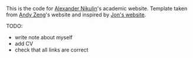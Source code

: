This is the code for [Alexander Nikulin](https://howuhh.github.io/)'s academic website. 
Template taken from [Andy Zeng](https://andyzeng.github.io/)'s website and inspired by [Jon's website](https://jonbarron.info/).

TODO:
- write note about myself
- add CV
- check that all links are correct